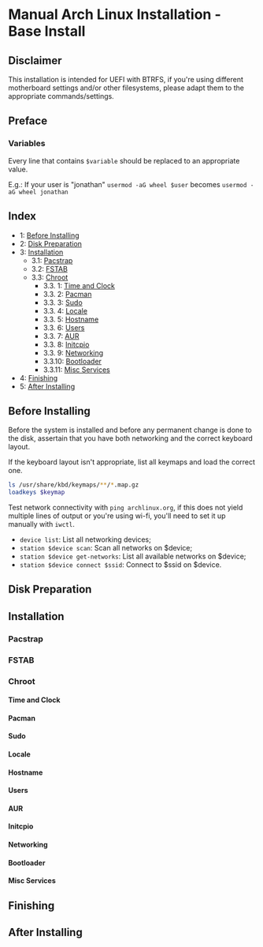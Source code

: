 # Manual Arch Linux Installation - Base Install
## Disclaimer
This installation is intended for UEFI with BTRFS, if you're using different motherboard settings and/or other filesystems, please adapt them to the appropriate commands/settings.


## Preface
### Variables
Every line that contains `$variable` should be replaced to an appropriate value.

E.g.: If your user is "jonathan"
`usermod -aG wheel $user` becomes `usermod -aG wheel jonathan`


## Index
 - 1: [Before Installing](#Before-Installing)
 - 2: [Disk Preparation](#Disk-Preparation)
 - 3: [Installation](#Installation)
   - 3.1: [Pacstrap](#Pacstrap)
   - 3.2: [FSTAB](#FSTAB)
   - 3.3: [Chroot](#Chroot)
     - 3.3. 1: [Time and Clock](#Time-and-Clock)
     - 3.3. 2: [Pacman](#Pacman)
     - 3.3. 3: [Sudo](#Sudo)
     - 3.3. 4: [Locale](#Locale)
     - 3.3. 5: [Hostname](#Hostname)
     - 3.3. 6: [Users](#Users)
     - 3.3. 7: [AUR](#AUR)
     - 3.3. 8: [Initcpio](#Initcpio)
     - 3.3. 9: [Networking](#Networking)
     - 3.3.10: [Bootloader](#Bootloader)
     - 3.3.11: [Misc Services](#Misc-Services)
 - 4: [Finishing](#Finishing)
 - 5: [After Installing](#After-Installing)


## Before Installing
Before the system is installed and before any permanent change is done to the disk, assertain that you have both networking and the correct keyboard layout.


If the keyboard layout isn't appropriate, list all keymaps and load the correct one.
```bash
ls /usr/share/kbd/keymaps/**/*.map.gz
loadkeys $keymap
```

Test network connectivity with `ping archlinux.org`, if this does not yield multiple lines of output or you're using wi-fi, you'll need to set it up manually with `iwctl`.
 - `device list`:
    List all networking devices;
 - `station $device scan`:
    Scan all networks on $device;
 - `station $device get-networks`:
    List all available networks on $device;
 - `station $device connect $ssid`:
    Connect to $ssid on $device.


## Disk Preparation


## Installation


### Pacstrap


### FSTAB


### Chroot


#### Time and Clock


#### Pacman


#### Sudo


#### Locale


#### Hostname


#### Users


#### AUR


#### Initcpio


#### Networking


#### Bootloader


#### Misc Services


## Finishing


## After Installing



